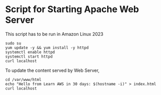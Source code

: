 # Script for Starting Apache Web Server

This script has to be run in Amazon Linux 2023

```
sudo su
yum update -y && yum install -y httpd
systemctl enable httpd
systemctl start httpd
curl localhost
```

To update the content served by Web Server,

```
cd /var/www/html
echo "Hello from Learn AWS in 30 days: $(hostname -i)" > index.html
curl localhost
```

